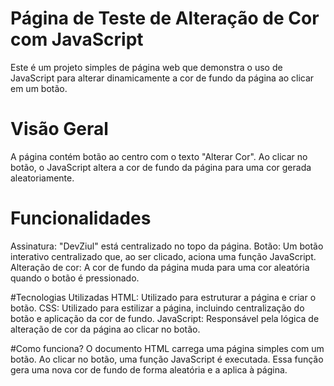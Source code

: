 # Página de Teste de Alteração de Cor com JavaScript
Este é um projeto simples de página web que demonstra o uso de JavaScript para alterar dinamicamente a cor de fundo da página ao clicar em um botão.

# Visão Geral
A página contém botão ao centro com o texto "Alterar Cor". Ao clicar no botão, o JavaScript altera a cor de fundo da página para uma cor gerada aleatoriamente.

# Funcionalidades
Assinatura: "DevZiul" está centralizado no topo da página.
Botão: Um botão interativo centralizado que, ao ser clicado, aciona uma função JavaScript.
Alteração de cor: A cor de fundo da página muda para uma cor aleatória quando o botão é pressionado.

 #Tecnologias Utilizadas
HTML: Utilizado para estruturar a página e criar o botão.
CSS: Utilizado para estilizar a página, incluindo centralização do botão e aplicação da cor de fundo.
JavaScript: Responsável pela lógica de alteração de cor da página ao clicar no botão.

#Como funciona?
O documento HTML carrega uma página simples com um botão.
Ao clicar no botão, uma função JavaScript é executada.
Essa função gera uma nova cor de fundo de forma aleatória e a aplica à página.

